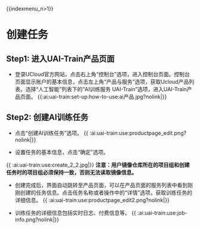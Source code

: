 {{indexmenu_n>1}}

# 创建任务

## Step1: 进入UAI-Train产品页面

-  登录UCloud官方网站，点击右上角“控制台”选项，进入控制台页面。控制台页面显示账户的基本信息，点击左上角“产品与服务”选项，获取Ucloud产品列表。选择“人工智能”列表下的“AI训练服务 UAI-Train”选项，进入UAI-Train产品页面。
{{:ai:uai-train:set-up:how-to-use:ai产品.jpg?nolink|}}

## Step2: 创建AI训练任务

- 点击“创建AI训练任务”选项。
{{ :ai:uai-train:use:productpage_edit.png?nolink|}}

- 设置任务的基本信息，点击“确定”选项。

{{ :ai:uai-train:use:create_2_2.jpg|}}
 **注意：用户镜像仓库所在的项目组和创建任务时的项目组必须保持一致，否则无法读取镜像信息。**

- 创建完成后，界面自动跳转至产品页面，可以在产品页面的服务列表中看到刚刚创建的任务信息。点击任务名称或者操作中的“详情”选项，获取训练任务的详细信息。
{{ :ai:uai-train:use:productpage_edit2.png?nolink|}}

- 训练任务的详细信息包括实时日志、付费信息等。
{{ :ai:uai-train:use:job-info.png?nolink|}}

